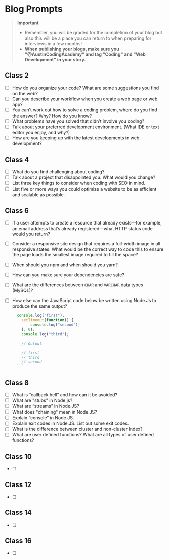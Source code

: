 # Blog Prompts

  > **Important**
  > - Remember, you will be graded for the completion of your blog but also this will be a place you can return to when preparing for interviews in a few months!
  > - **When publishing your blogs, make sure you "@AustinCodingAcademy" and tag "Coding" and "Web Development" in your story.**

## Class 2

- [ ] How do you organize your code? What are some suggestions you find on the web?
- [ ] Can you describe your workflow when you create a web page or web app?
- [ ] You can’t work out how to solve a coding problem, where do you find the answer? Why? How do you know?
- [ ] What problems have you solved that didn’t involve you coding?
- [ ] Talk about your preferred development environment. (What IDE or text editor you enjoy, and why?)
- [ ] How are you keeping up with the latest developments in web development?

## Class 4

- [ ] What do you find challenging about coding?
- [ ] Talk about a project that disappointed you. What would you change?
- [ ] List three key things to consider when coding with SEO in mind.
- [ ] List five or more ways you could optimize a website to be as efficient and scalable as possible.

## Class 6

- [ ] If a user attempts to create a resource that already exists—for example, an email address that’s already registered—what HTTP status code would you return?
- [ ] Consider a responsive site design that requires a full-width image in all responsive states. What would be the correct way to code this to ensure the page loads the smallest image required to fill the space?
- [ ] When should you npm and when should you yarn?
- [ ] How can you make sure your dependencies are safe?
- [ ] What are the differences between `CHAR` and `VARCHAR` data types (MySQL)?
- [ ] How else can the JavaScript code below be written using Node.Js to produce the same output?

    ```javascript
      console.log("first");
        setTimeout(function() {
            console.log("second");
        }, 0);
        console.log("third");

        // Output:

        // first
        // third
        // second
      ```

## Class 8

- [ ] What is “callback hell” and how can it be avoided?
- [ ] What are "stubs" in Node.js?
- [ ] What are “streams” in Node.JS?
- [ ] What does "chaining" mean in Node.JS?
- [ ] Explain “console” in Node.JS.
- [ ] Explain exit codes in Node.JS. List out some exit codes.
- [ ] What is the difference between cluster and non-cluster Index?
- [ ] What are user defined functions? What are all types of user defined functions?

## Class 10

- [ ]

## Class 12

- [ ]

## Class 14

- [ ]

## Class 16

- [ ]